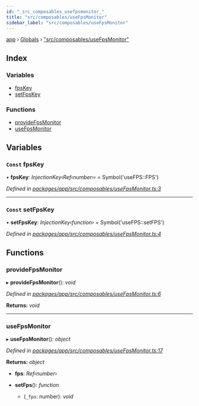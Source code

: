 ```yaml
---
id: "_src_composables_usefpsmonitor_"
title: "src/composables/useFpsMonitor"
sidebar_label: "src/composables/useFpsMonitor"
---
```


[app](../index.md) › [Globals](../globals.md) › ["src/composables/useFpsMonitor"](_src_composables_usefpsmonitor_.md)

## Index

### Variables

* [fpsKey](_src_composables_usefpsmonitor_.md#const-fpskey)
* [setFpsKey](_src_composables_usefpsmonitor_.md#const-setfpskey)

### Functions

* [provideFpsMonitor](_src_composables_usefpsmonitor_.md#providefpsmonitor)
* [useFpsMonitor](_src_composables_usefpsmonitor_.md#usefpsmonitor)

## Variables

### `Const` fpsKey

• **fpsKey**: *InjectionKey‹Ref‹number››* = Symbol('useFPS::FPS')

*Defined in [packages/app/src/composables/useFpsMonitor.ts:3](https://github.com/will-hart/pixatore/blob/dc2c2e8/packages/app/src/composables/useFpsMonitor.ts#L3)*

___

### `Const` setFpsKey

• **setFpsKey**: *InjectionKey‹function›* = Symbol('useFPS::setFPS')

*Defined in [packages/app/src/composables/useFpsMonitor.ts:4](https://github.com/will-hart/pixatore/blob/dc2c2e8/packages/app/src/composables/useFpsMonitor.ts#L4)*

## Functions

###  provideFpsMonitor

▸ **provideFpsMonitor**(): *void*

*Defined in [packages/app/src/composables/useFpsMonitor.ts:6](https://github.com/will-hart/pixatore/blob/dc2c2e8/packages/app/src/composables/useFpsMonitor.ts#L6)*

**Returns:** *void*

___

###  useFpsMonitor

▸ **useFpsMonitor**(): *object*

*Defined in [packages/app/src/composables/useFpsMonitor.ts:17](https://github.com/will-hart/pixatore/blob/dc2c2e8/packages/app/src/composables/useFpsMonitor.ts#L17)*

**Returns:** *object*

* **fps**: *Ref‹number›*

* **setFps**(): *function*

  * (`_fps`: number): *void*
